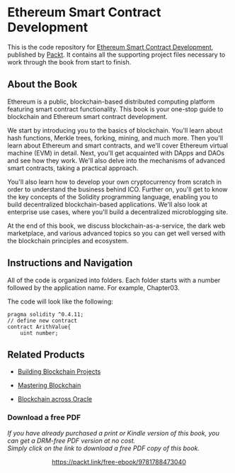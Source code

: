 


# 	Ethereum Smart Contract Development
This is the code repository for [	Ethereum Smart Contract Development](https://www.packtpub.com/big-data-and-business-intelligence/ethereum-smart-contract-development), published by [Packt](https://www.packtpub.com/?utm_source=github). It contains all the supporting project files necessary to work through the book from start to finish.
## About the Book
Ethereum is a public, blockchain-based distributed computing platform featuring smart contract functionality. This book is your one-stop guide to blockchain and Ethereum smart contract development.

We start by introducing you to the basics of blockchain. You'll learn about hash functions, Merkle trees, forking, mining, and much more. Then you'll learn about Ethereum and smart contracts, and we'll cover Ethereum virtual machine (EVM) in detail. Next, you'll get acquainted with DApps and DAOs and see how they work. We'll also delve into the mechanisms of advanced smart contracts, taking a practical approach.

You'll also learn how to develop your own cryptocurrency from scratch in order to understand the business behind ICO. Further on, you'll get to know the key concepts of the Solidity programming language, enabling you to build decentralized blockchain-based applications. We'll also look at enterprise use cases, where you'll build a decentralized microblogging site.

At the end of this book, we discuss blockchain-as-a-service, the dark web marketplace, and various advanced topics so you can get well versed with the blockchain principles and ecosystem.
## Instructions and Navigation
All of the code is organized into folders. Each folder starts with a number followed by the application name. For example, Chapter03.



The code will look like the following:
```
pragma solidity ^0.4.11;
// define new contract
contract ArithValue{
	uint number;
```


## Related Products
* [Building Blockchain Projects](https://www.packtpub.com/big-data-and-business-intelligence/building-blockchain-projects)

* [Mastering Blockchain](https://www.packtpub.com/big-data-and-business-intelligence/mastering-blockchain)

* [Blockchain across Oracle](https://www.packtpub.com/business/blockchain-across-oracle)

### Download a free PDF

 <i>If you have already purchased a print or Kindle version of this book, you can get a DRM-free PDF version at no cost.<br>Simply click on the link to download a free PDF copy of this book.</i>
<p align="center"> <a href="https://packt.link/free-ebook/9781788473040">https://packt.link/free-ebook/9781788473040 </a> </p>